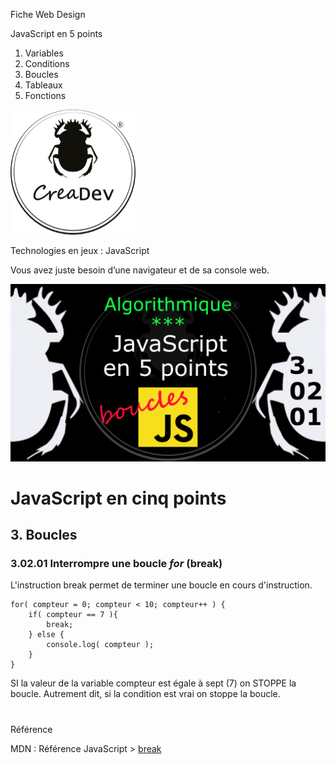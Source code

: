 Fiche Web Design

JavaScript en 5 points
1.  Variables
2.  Conditions
3.  Boucles
4.  Tableaux
5.  Fonctions

[![CreaDev](../images/logo-creadev-210207-R-200.png)](http://www.creadev.ninja/)

Technologies en jeux : JavaScript

Vous avez juste besoin d’une navigateur et de sa console web.

[![Le modulo en JavaScript](../images/JS-en-5-pts-03-02-01_break.png)](https://www.youtube.com/watch?v=jwXouiyEUzE)

# JavaScript en cinq points
## 3. Boucles
### 3.02.01 Interrompre une boucle *for* (break)

L'instruction break permet de terminer une boucle en cours d'instruction.

    for( compteur = 0; compteur < 10; compteur++ ) {
        if( compteur == 7 ){
            break;
        } else {
            console.log( compteur );
        }
    }    

SI la valeur de la variable compteur est égale à sept (7) on STOPPE la boucle. Autrement dit, si la condition est vrai on stoppe la boucle.

#
Référence

MDN : Référence JavaScript > [break](https://developer.mozilla.org/fr/docs/Web/JavaScript/Reference/Statements/break)